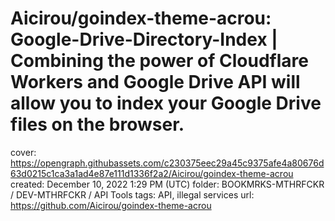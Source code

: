# Aicirou/goindex-theme-acrou: Google-Drive-Directory-Index | Combining the power of Cloudflare Workers and Google Drive API will allow you to index your Google Drive files on the browser.

cover: https://opengraph.githubassets.com/c230375eec29a45c9375afe4a80676d63d0215c1ca3a1ad4e87e111d1336f2a2/Aicirou/goindex-theme-acrou
created: December 10, 2022 1:29 PM (UTC)
folder: BOOKMRKS-MTHRFCKR / DEV-MTHRFCKR / API Tools
tags: API, illegal services
url: https://github.com/Aicirou/goindex-theme-acrou